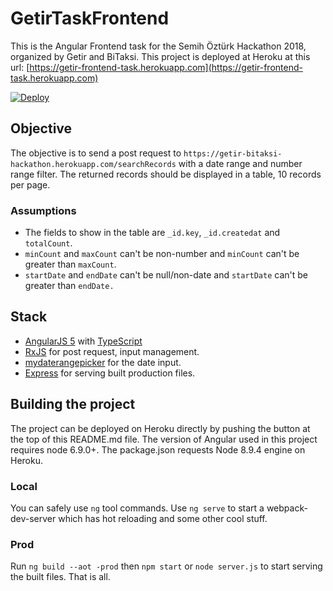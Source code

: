 # GetirTaskFrontend
This is the Angular Frontend task for the Semih Öztürk Hackathon 2018, organized by Getir and BiTaksi. This project is deployed at Heroku at this url: [https://getir-frontend-task.herokuapp.com](https://getir-frontend-task.herokuapp.com)

[![Deploy](https://www.herokucdn.com/deploy/button.svg)](https://heroku.com/deploy?template=https://github.com/yengas/getir-task-frontend)

## Objective
The objective is to send a post request to `https://getir-bitaksi-hackathon.herokuapp.com/searchRecords` with a date range and number range filter. The returned records should be displayed in a table, 10 records per page.

### Assumptions
- The fields to show in the table are `_id.key`, `_id.createdat` and `totalCount`.
- `minCount` and `maxCount` can't be non-number and `minCount` can't be greater than `maxCount`.
- `startDate` and `endDate` can't be null/non-date and `startDate` can't be greater than `endDate.`

## Stack
- [AngularJS 5](https://angular.io) with [TypeScript](https://www.typescriptlang.org) 
- [RxJS](https://github.com/ReactiveX/rxjs) for post request, input management.
- [mydaterangepicker](https://kekeh.github.io/mydaterangepicker/) for the date input.
- [Express](https://expressjs.com) for serving built production files.

## Building the project
The project can be deployed on Heroku directly by pushing the button at the top of this README.md file. The version of Angular used in this project requires node 6.9.0+. The package.json requests Node 8.9.4 engine on Heroku.

### Local
You can safely use `ng` tool commands. Use `ng serve` to start a webpack-dev-server which has hot reloading and some other cool stuff.

### Prod
Run `ng build --aot -prod` then `npm start` or `node server.js` to start serving the built files. That is all.

